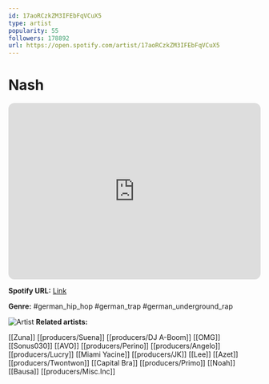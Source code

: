 ```yaml
---
id: 17aoRCzkZM3IFEbFqVCuX5
type: artist
popularity: 55
followers: 178892
url: https://open.spotify.com/artist/17aoRCzkZM3IFEbFqVCuX5
---
```

# Nash

<iframe style="border-radius:12px" src="https://open.spotify.com/embed/artist/17aoRCzkZM3IFEbFqVCuX5" width="100%" height="352" frameBorder="0" allowfullscreen="" allow="autoplay; clipboard-write; encrypted-media; fullscreen; picture-in-picture" loading="lazy"></iframe>

**Spotify URL:** [Link](https://open.spotify.com/artist/17aoRCzkZM3IFEbFqVCuX5)

**Genre:**  #german_hip_hop #german_trap #german_underground_rap

![Artist](https://i.scdn.co/image/ab6761610000e5ebad4a958bc8fe57f8fdab3ab3)
**Related artists:**

[[Zuna]]
[[producers/Suena]]
[[producers/DJ A-Boom]]
[[OMG]]
[[Sonus030]]
[[AVO]]
[[producers/Perino]]
[[producers/Angelo]]
[[producers/Lucry]]
[[Miami Yacine]]
[[producers/JK]]
[[Lee]]
[[Azet]]
[[producers/Twontwon]]
[[Capital Bra]]
[[producers/Primo]]
[[Noah]]
[[Bausa]]
[[producers/Misc.Inc]]

